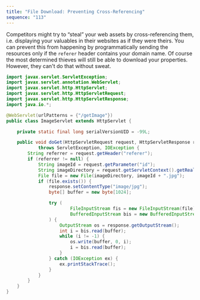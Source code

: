 ```yaml
---
title: "File Download: Preventing Cross-Referencing"
sequence: "113"
---
```


Competitors might try to “steal” your web assets by cross-referencing them,
i.e. displaying your valuables in their websites as if they were theirs.
You can prevent this from happening by programmatically sending the resources
only if the `referer` header contains your domain name.
Of course the most determined thieves will still be able to download your properties.
However, they can't do that without sweat.

```java
import javax.servlet.ServletException;
import javax.servlet.annotation.WebServlet;
import javax.servlet.http.HttpServlet;
import javax.servlet.http.HttpServletRequest;
import javax.servlet.http.HttpServletResponse;
import java.io.*;

@WebServlet(urlPatterns = {"/getImage"})
public class ImageServlet extends HttpServlet {

    private static final long serialVersionUID = -99L;

    public void doGet(HttpServletRequest request, HttpServletResponse response)
            throws ServletException, IOException {
        String referrer = request.getHeader("referer");
        if (referrer != null) {
            String imageId = request.getParameter("id");
            String imageDirectory = request.getServletContext().getRealPath("/WEB-INF/image");
            File file = new File(imageDirectory, imageId + ".jpg");
            if (file.exists()) {
                response.setContentType("image/jpg");
                byte[] buffer = new byte[1024];

                try (
                        FileInputStream fis = new FileInputStream(file);
                        BufferedInputStream bis = new BufferedInputStream(fis)
                ) {
                    OutputStream os = response.getOutputStream();
                    int i = bis.read(buffer);
                    while (i != -1) {
                        os.write(buffer, 0, i);
                        i = bis.read(buffer);
                    }
                } catch (IOException ex) {
                    ex.printStackTrace();
                }
            }
        }
    }
}
```

